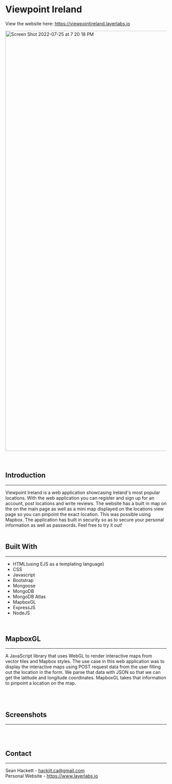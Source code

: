 # Viewpoint Ireland

View the website here:
https://viewpointireland.layerlabs.io

<img width="1312" alt="Screen Shot 2022-07-25 at 7 20 18 PM" src="https://user-images.githubusercontent.com/100976172/182671096-80ab6fde-366a-408d-97ab-e4ace7710cbb.png">
</br>
</br>
</br>

## Introduction
***
Viewpoint Ireland is a web application showcasing Ireland's most popular locations. With the web application you
can register and sign up for an account, post locations and write reviews. The website has a built in map on the on the main page as well as a mini map
displayed on the locations view page so you can pinpoint the exact location. This was possible using Mapbox. The application has built in security so as to secure your personal information as well as passwords. Feel free to try it out!
</br>
</br>

## Built With
***
* HTML(using EJS as a templating language)
* CSS
* Javascript
* Bootstrap <!-- https://img.shields.io/badge/Bootstrap-563D7C?style=for-the-badge&logo=bootstrap&logoColor=white) -->
* Mongoose
* MongoDB
* MongoDB Atlas
* MapboxGL
* ExpressJS
* NodeJS
</br>

## MapboxGL
***

A JavaScript library that uses WebGL to render interactive maps from vector tiles and Mapbox styles. The use case in this web application was to display the interactive maps using POST request data from the user filling out the location in the form. We parse that data with JSON so that we can get the latitude and longitude coordinates. MapboxGL takes that information to pinpoint a location on the map.

</br>
</br>

## Screenshots
***


</br>
</br>

## Contact
***
Sean Hackett - hackiit.ca@gmail.com </br>
Personal Website - https://www.layerlabs.io


